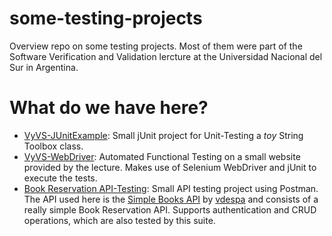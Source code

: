 # some-testing-projects
Overview repo on some testing projects. Most of them were part of the Software Verification and Validation lercture at the Universidad Nacional del Sur in Argentina.

# What do we have here?

- [VyVS-JUnitExample](https://github.com/FacundoAlvarado9/VyVS-JUnitExample): Small jUnit project for Unit-Testing a *toy* String Toolbox class.
- [VyVS-WebDriver](https://github.com/FacundoAlvarado9/VyVS-WebDriver): Automated Functional Testing on a small website provided by the lecture. Makes use of Selenium WebDriver and jUnit to execute the tests.
- [Book Reservation API-Testing](https://www.postman.com/facundoalvarado9/workspace/vyvs-postman/collection/3334395-138df180-7acf-4f1b-b156-defe55120d4c): Small API testing project using Postman. The API used here is the [ Simple Books API](https://github.com/vdespa/introduction-to-postman-course/blob/main/simple-books-api.md) by [vdespa](https://github.com/vdespa) and consists of a really simple Book Reservation API. Supports authentication and CRUD operations, which are also tested by this suite.
